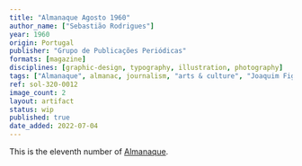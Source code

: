 ```yaml
---
title: "Almanaque Agosto 1960"
author_name: ["Sebastião Rodrigues"]
year: 1960
origin: Portugal
publisher: "Grupo de Publicações Periódicas"
formats: [magazine]
disciplines: [graphic-design, typography, illustration, photography]
tags: ["Almanaque", almanac, journalism, "arts & culture", "Joaquim Figueiredo Magalhães"]
ref: sol-320-0012
image_count: 2
layout: artifact
status: wip
published: true
date_added: 2022-07-04
---
```


<p>This is the eleventh number of <a class="text cat-link publisher" href="/tags/almanaque/">Almanaque</a>.</p>
